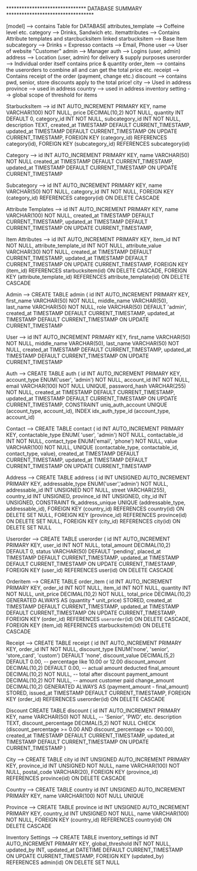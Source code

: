 ******************************* DATABASE SUMMARY **********************************

[model]         --> contains Table for DATABASE
    attributes_template     --> Coffeine level etc.
    category                --> Drinks, Sandwich etc.
    itemattributes          --> Contains Attribute templates and starcbucksitem linked
    starbucksitem           --> Base Item
    subcategory             --> Drinks = Expresso
    contacts                --> Email, Phone
    user                    --> User of website "Customer"
    admin                   --> Manager
    auth                    --> Logins (user, admin)
    address                 --> Location (user, admin) for delivery & supply purposes
    userorder               --> Individual order itself contains price & quantity
    order_item              --> contains the userorders to combine all and can get the total price etc.
    receipt                 --> Contains receipt of the order (payment, change etc.)
    discount                --> contains pwd, senior, store discounts apply to the total price!
    city                    --> Used in address 
    province                --> used in address
    country                 --> used in address
    inventory setting       --> global scope of threshold for items

StarbucksItem -->
        id INT AUTO_INCREMENT PRIMARY KEY,
        name VARCHAR(100) NOT NULL,
        price DECIMAL(10,2) NOT NULL,
        quantity INT DEFAULT 0,
        category_id INT NOT NULL,
        subcategory_id INT NOT NULL,
        description TEXT,
        created_at TIMESTAMP DEFAULT CURRENT_TIMESTAMP,
        updated_at TIMESTAMP DEFAULT CURRENT_TIMESTAMP ON UPDATE CURRENT_TIMESTAMP,
        FOREIGN KEY (category_id) REFERENCES category(id),
        FOREIGN KEY (subcategory_id) REFERENCES subcategory(id)

Category -->
        id INT AUTO_INCREMENT PRIMARY KEY,
        name VARCHAR(50) NOT NULL
        created_at TIMESTAMP DEFAULT CURRENT_TIMESTAMP,
        updated_at TIMESTAMP DEFAULT CURRENT_TIMESTAMP ON UPDATE CURRENT_TIMESTAMP

Subcategory --> 
        id INT AUTO_INCREMENT PRIMARY KEY,
        name VARCHAR(50) NOT NULL,
        category_id INT NOT NULL,
        FOREIGN KEY (category_id) REFERENCES category(id) ON DELETE CASCADE

Attribute Templates -->
        id INT AUTO_INCREMENT PRIMARY KEY,
        name VARCHAR(100) NOT NULL,
        created_at TIMESTAMP DEFAULT CURRENT_TIMESTAMP,
        updated_at TIMESTAMP DEFAULT CURRENT_TIMESTAMP ON UPDATE CURRENT_TIMESTAMP,

Item Attributes --> 
        id INT AUTO_INCREMENT PRIMARY KEY,
        item_id INT NOT NULL,
        attribute_template_id INT NOT NULL,
        attribute_value VARCHAR(30) NOT NULL,
        created_at TIMESTAMP DEFAULT CURRENT_TIMESTAMP,
        updated_at TIMESTAMP DEFAULT CURRENT_TIMESTAMP ON UPDATE CURRENT_TIMESTAMP,
        FOREIGN KEY (item_id) REFERENCES starbucksitem(id) ON DELETE CASCADE,
        FOREIGN KEY (attribute_template_id) REFERENCES attribute_template(id) ON DELETE CASCADE

Admin -->
        CREATE TABLE admin (
        id INT AUTO_INCREMENT PRIMARY KEY,
        first_name VARCHAR(50) NOT NULL,
        middle_name VARCHAR(50),
        last_name VARCHAR(50) NOT NULL,
        role VARCHAR(50) DEFAULT 'admin',
        created_at TIMESTAMP DEFAULT CURRENT_TIMESTAMP,
        updated_at TIMESTAMP DEFAULT CURRENT_TIMESTAMP ON UPDATE CURRENT_TIMESTAMP

User -->
        id INT AUTO_INCREMENT PRIMARY KEY,
        first_name VARCHAR(50) NOT NULL,
        middle_name VARCHAR(50),
        last_name VARCHAR(50) NOT NULL,
        created_at TIMESTAMP DEFAULT CURRENT_TIMESTAMP,
        updated_at TIMESTAMP DEFAULT CURRENT_TIMESTAMP ON UPDATE CURRENT_TIMESTAMP

Auth -->
        CREATE TABLE auth (
        id INT AUTO_INCREMENT PRIMARY KEY,
        account_type ENUM('user', 'admin') NOT NULL,
        account_id INT NOT NULL,
        email VARCHAR(100) NOT NULL UNIQUE,
        password_hash VARCHAR(255) NOT NULL,
        created_at TIMESTAMP DEFAULT CURRENT_TIMESTAMP,
        updated_at TIMESTAMP DEFAULT CURRENT_TIMESTAMP ON UPDATE CURRENT_TIMESTAMP,
        CONSTRAINT uniq_auth_account UNIQUE (account_type, account_id),
        INDEX idx_auth_type_id (account_type, account_id)

Contact -->
        CREATE TABLE contact (
        id INT AUTO_INCREMENT PRIMARY KEY,
        contactable_type ENUM( 'user', 'admin') NOT NULL,
        contactable_id INT NOT NULL,
        contact_type ENUM('email', 'phone') NOT NULL,
        value VARCHAR(100) NOT NULL,
        UNIQUE (contactable_type, contactable_id, contact_type, value),
        created_at TIMESTAMP DEFAULT CURRENT_TIMESTAMP,
        updated_at TIMESTAMP DEFAULT CURRENT_TIMESTAMP ON UPDATE CURRENT_TIMESTAMP

Address -->
        CREATE TABLE address (
        id INT UNSIGNED AUTO_INCREMENT PRIMARY KEY,
        addressable_type ENUM('user','admin') NOT NULL,
        addressable_id INT UNSIGNED NOT NULL,
        street VARCHAR(255),
        country_id INT UNSIGNED,
        province_id INT UNSIGNED,
        city_id INT UNSIGNED,
        CONSTRAINT fk_address_unique UNIQUE (addressable_type, addressable_id),
        FOREIGN KEY (country_id) REFERENCES country(id) ON DELETE SET NULL,
        FOREIGN KEY (province_id) REFERENCES province(id) ON DELETE SET NULL,
        FOREIGN KEY (city_id) REFERENCES city(id) ON DELETE SET NULL

Userorder --> 
        CREATE TABLE userorder (
        id INT AUTO_INCREMENT PRIMARY KEY,
        user_id INT NOT NULL,
        total_amount DECIMAL(10,2) DEFAULT 0,
        status VARCHAR(50) DEFAULT 'pending',
        placed_at TIMESTAMP DEFAULT CURRENT_TIMESTAMP,
        updated_at TIMESTAMP DEFAULT CURRENT_TIMESTAMP ON UPDATE CURRENT_TIMESTAMP,
        FOREIGN KEY (user_id) REFERENCES user(id) ON DELETE CASCADE
        
Orderitem -->
        CREATE TABLE order_item (
        id INT AUTO_INCREMENT PRIMARY KEY,
        order_id INT NOT NULL,
        item_id INT NOT NULL,
        quantity INT NOT NULL,
        unit_price DECIMAL(10,2) NOT NULL,
        total_price DECIMAL(10,2) GENERATED ALWAYS AS (quantity * unit_price) STORED,
        created_at TIMESTAMP DEFAULT CURRENT_TIMESTAMP,
        updated_at TIMESTAMP DEFAULT CURRENT_TIMESTAMP ON UPDATE CURRENT_TIMESTAMP,
        FOREIGN KEY (order_id) REFERENCES `userorder`(id) ON DELETE CASCADE,
        FOREIGN KEY (item_id) REFERENCES starbucksitem(id) ON DELETE CASCADE

Receipt -->
        CREATE TABLE receipt (
        id INT AUTO_INCREMENT PRIMARY KEY,
        order_id INT NOT NULL,
        discount_type ENUM('none', 'senior', 'store_card', 'custom') DEFAULT 'none',
        discount_value DECIMAL(5,2) DEFAULT 0.00, -- percentage like 10.00 or 12.00
        discount_amount DECIMAL(10,2) DEFAULT 0.00, -- actual amount deducted
        final_amount DECIMAL(10,2) NOT NULL, -- total after discount
        payment_amount DECIMAL(10,2) NOT NULL, -- amount customer paid
        change_amount DECIMAL(10,2) GENERATED ALWAYS AS (payment_amount - final_amount) STORED,
        issued_at TIMESTAMP DEFAULT CURRENT_TIMESTAMP,
        FOREIGN KEY (order_id) REFERENCES userorder(id) ON DELETE CASCADE

Discount 
    CREATE TABLE discount (
        id INT AUTO_INCREMENT PRIMARY KEY,
        name VARCHAR(50) NOT NULL, -- 'Senior', 'PWD', etc.
        description TEXT,
        discount_percentage DECIMAL(5,2) NOT NULL CHECK (discount_percentage >= 0.00 AND discount_percentage <= 100.00),
        created_at TIMESTAMP DEFAULT CURRENT_TIMESTAMP,
        updated_at TIMESTAMP DEFAULT CURRENT_TIMESTAMP ON UPDATE CURRENT_TIMESTAMP
    )

City -->
        CREATE TABLE city
        id INT UNSIGNED AUTO_INCREMENT PRIMARY KEY,
        province_id INT UNSIGNED NOT NULL,
        name VARCHAR(100) NOT NULL,
        postal_code VARCHAR(20),
        FOREIGN KEY (province_id) REFERENCES province(id) ON DELETE CASCADE

Country -->
        CREATE TABLE country
        id INT UNSIGNED AUTO_INCREMENT PRIMARY KEY,
        name VARCHAR(100) NOT NULL UNIQUE

Province -->
        CREATE TABLE province
        id INT UNSIGNED AUTO_INCREMENT PRIMARY KEY,
        country_id INT UNSIGNED NOT NULL,
        name VARCHAR(100) NOT NULL,
        FOREIGN KEY (country_id) REFERENCES country(id) ON DELETE CASCADE

Inventory Settings -->
    CREATE TABLE inventory_settings 
        id INT AUTO_INCREMENT PRIMARY KEY,
        global_threshold INT NOT NULL,
        updated_by INT,
        updated_at DATETIME DEFAULT CURRENT_TIMESTAMP ON UPDATE CURRENT_TIMESTAMP,
        FOREIGN KEY (updated_by) REFERENCES admin(id) ON DELETE SET NULL


